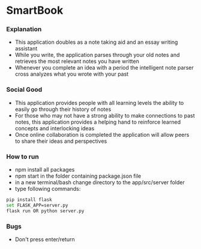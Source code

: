 SmartBook
=========

### Explanation
* This application doubles as a note taking aid and an essay writing assistant
* While you write, the application parses through your old notes and retrieves the most relevant notes you have written
* Whenever you complete an idea with a period the intelligent note parser cross analyzes what you wrote with your past

### Social Good
* This application provides people with all learning levels the ability to easily go through their history of notes
* For those who may not have a strong ability to make connections to past notes, this application provides a helping hand to reinforce learned concepts and interlocking ideas
* Once online collaboration is completed the application will allow peers to share their ideas and perspectives

### How to run
* npm install all packages
* npm start in the folder containing package.json file
* in a new terminal/bash change directory to the app/src/server folder
* type following commands:
```bash
pip install flask
set FLASK_APP=server.py
flask run OR python server.py
```

### Bugs
* Don't press enter/return
